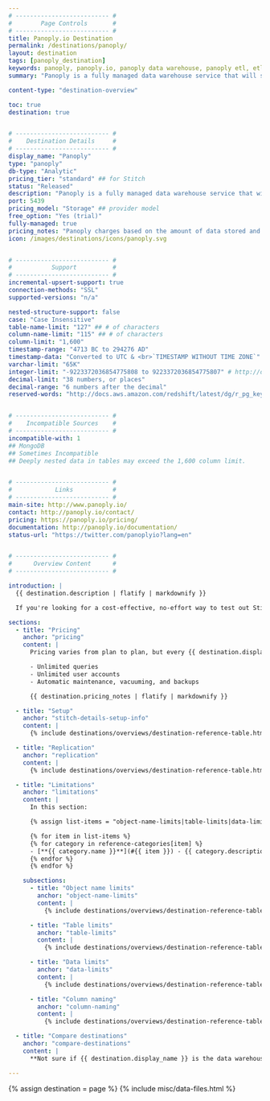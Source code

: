 ```yaml
---
# -------------------------- #
#        Page Controls       #
# -------------------------- #
title: Panoply.io Destination
permalink: /destinations/panoply/
layout: destination
tags: [panoply_destination]
keywords: panoply, panoply.io, panoply data warehouse, panoply etl, etl to panoply
summary: "Panoply is a fully managed data warehouse service that will spin up a Redshift instance in just a few clicks. With Panoply, you can use your favorite analysis, SQL, and visualization tools just like you would if you were creating a Redshift data warehouse on your own."

content-type: "destination-overview"

toc: true
destination: true


# -------------------------- #
#    Destination Details     #
# -------------------------- #
display_name: "Panoply"
type: "panoply"
db-type: "Analytic"
pricing_tier: "standard" ## for Stitch
status: "Released"
description: "Panoply is a fully managed data warehouse service that will spin up a Redshift instance in just a few clicks. With Panoply, you can use your favorite analysis, SQL, and visualization tools just like you would if you were creating a Redshift data warehouse on your own."
port: 5439
pricing_model: "Storage" ## provider model
free_option: "Yes (trial)"
fully-managed: true
pricing_notes: "Panoply charges based on the amount of data stored and offers several plan options for your needs. [Refer to their pricing page for more information](https://panoply.io/pricing/)."
icon: /images/destinations/icons/panoply.svg


# -------------------------- #
#           Support          #
# -------------------------- #
incremental-upsert-support: true
connection-methods: "SSL"
supported-versions: "n/a"

nested-structure-support: false
case: "Case Insensitive"
table-name-limit: "127" ## # of characters
column-name-limit: "115" ## # of characters
column-limit: "1,600"
timestamp-range: "4713 BC to 294276 AD"
timestamp-data: "Converted to UTC & <br>`TIMESTAMP WITHOUT TIME ZONE`"
varchar-limit: "65K"
integer-limit: "-9223372036854775808 to 9223372036854775807" # http://docs.aws.amazon.com/redshift/latest/dg/r_Numeric_types201.html#r_Numeric_types201-integer-types
decimal-limit: "38 numbers, or places"
decimal-range: "6 numbers after the decimal"
reserved-words: "http://docs.aws.amazon.com/redshift/latest/dg/r_pg_keywords.html"


# -------------------------- #
#    Incompatible Sources    #
# -------------------------- #
incompatible-with: 1
## MongoDB
## Sometimes Incompatible
## Deeply nested data in tables may exceed the 1,600 column limit.


# -------------------------- #
#            Links           #
# -------------------------- #
main-site: http://www.panoply.io/
contact: http://panoply.io/contact/
pricing: https://panoply.io/pricing/
documentation: http://panoply.io/documentation/
status-url: "https://twitter.com/panoplyio?lang=en"


# -------------------------- #
#      Overview Content      #
# -------------------------- #

introduction: |
  {{ destination.description | flatify | markdownify }}

  If you're looking for a cost-effective, no-effort way to test out Stitch or get started consolidating your data, {{ destination.display_name }} is your best bet.

sections:
  - title: "Pricing"
    anchor: "pricing"
    content: |
      Pricing varies from plan to plan, but every {{ destination.display_name }} plan includes:

      - Unlimited queries
      - Unlimited user accounts
      - Automatic maintenance, vacuuming, and backups

      {{ destination.pricing_notes | flatify | markdownify }}

  - title: "Setup"
    anchor: "stitch-details-setup-info"
    content: |
      {% include destinations/overviews/destination-reference-table.html list="stitch-details" %}

  - title: "Replication"
    anchor: "replication"
    content: |
      {% include destinations/overviews/destination-reference-table.html list="replication" %}

  - title: "Limitations"
    anchor: "limitations"
    content: |
      In this section:

      {% assign list-items = "object-name-limits|table-limits|data-limits|column-naming" | split: "|" %}

      {% for item in list-items %}
      {% for category in reference-categories[item] %}
      - [**{{ category.name }}**](#{{ item }}) - {{ category.description | flatify }}
      {% endfor %}
      {% endfor %}

    subsections:
      - title: "Object name limits"
        anchor: "object-name-limits"
        content: |
          {% include destinations/overviews/destination-reference-table.html list="object-name-limits" %}

      - title: "Table limits"
        anchor: "table-limits"
        content: |
          {% include destinations/overviews/destination-reference-table.html list="table-limits" %}

      - title: "Data limits"
        anchor: "data-limits"
        content: |
          {% include destinations/overviews/destination-reference-table.html list="data-limits" %}

      - title: "Column naming"
        anchor: "column-naming"
        content: |
          {% include destinations/overviews/destination-reference-table.html list="column-naming" %}

  - title: "Compare destinations"
    anchor: "compare-destinations"
    content: |
      **Not sure if {{ destination.display_name }} is the data warehouse for you?** Check out the [Choosing a Stitch Destination]({{ link.destinations.overviews.choose-destination | prepend: site.baseurl }}) guide to compare each of Stitch's destination offerings.

---
```

{% assign destination = page %}
{% include misc/data-files.html %}